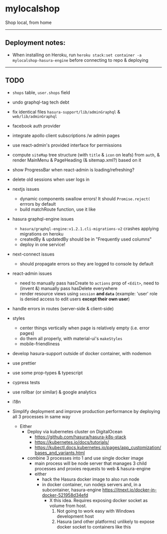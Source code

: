 # mylocalshop

Shop local, from home

---

## Deployment notes:

- When installing on Heroku, run `heroku stack:set container -a mylocalshop-hasura-engine` before connecting to repo & deploying

---

## TODO

- `shops` table, `user.shops` field

- undo graphql-tag tech debt
- fix identical files `hasura-support/lib/adminGraphql` & `web/lib/adminGraphql`
- facebook auth provider
- integrate apollo client subscriptions /w admin pages
- use react-admin's provided interface for permissions
- compute `siteMap` tree structure (with `title` & `icon` on leafs) from `auth`, & render MainMenu & PageHeading (& sitemap.xml?) based on it
- show ProgressBar when react-admin is loading/refreshing?
- delete old sessions when user logs in
- nextjs issues
    - dynamic components swallow errors! It should `Promise.reject(` errrors by default
    - build matchRoute function, use it like <Link href={matchRoute(href)} as={href}><a href={href}></a></Link>
- hasura graphql-engine issues
    - `hasura/graphql-engine:v1.2.1.cli-migrations-v2` crashes applying migrations on heroku
    - createdBy & updatedBy should be in "Frequently used columns"
    - deploy in one service!
- next-connect issues
    - should propagate errors so they are logged to console by default
- react-admin issues
    - need to manually pass hasCreate to `actions` prop of `<Edit>`, need to (invent &) manually pass hasDelete everywhere 
    - render resource views using `session` **and `data`** (example: 'user' role is denied access to edit users **except their own user**)
- handle errors in routes (server-side & client-side)
- styles
    - center things vertically when page is relatively empty (i.e. error pages)
    - do them all properly, with material-ui's `makeStyles`
    - mobile-friendliness
- develop hasura-support outside of docker container, with nodemon
- use prettier
- use some prop-types & typescript
- cypress tests
- use rollbar (or similar) & google analytics 
- i18n

- Simplify deployment and improve production performance by deploying all 3 processes in same way
  - Either
    - Deploy via kubernetes cluster on DigitalOcean
      - https://github.com/hasura/hasura-k8s-stack
      - https://kubernetes.io/docs/tutorials/
      - https://kubectl.docs.kubernetes.io/pages/app_customization/bases_and_variants.html
    - combine 3 processes into 1 and use single docker image
      - main process will be node server that manages 3 child processes and proxies requests to web & hasura-engine
      - either
        - hack the Hasura docker image to also run node
        - in docker container, run nodejs servers and, in a subcontainer, hasura-engine https://itnext.io/docker-in-docker-521958d34efd
            - X this idea. Requires exposing docker socket as volume from host. 
                1. Not going to work easy with Windows development host
                2. Hasura (and other platforms) unlikely to expose docker socket to containers like this 
